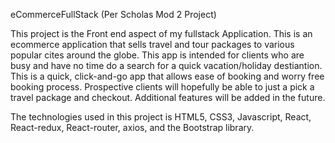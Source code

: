 eCommerceFullStack (Per Scholas Mod 2 Project)

This project is the Front end aspect of my fullstack Application. This is an ecommerce application that sells travel and tour packages to various popular cites around the globe. This app is intended for clients who are busy and have no time do a search for a quick vacation/holiday destiantion. This is a quick, click-and-go app that allows ease of booking and worry free booking process. Prospective clients will hopefully be able to just a pick a travel package and checkout. Additional features will be added in the future.

The technologies used in this project is HTML5, CSS3, Javascript, React, React-redux, React-router, axios, and the Bootstrap library.
